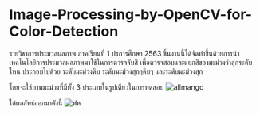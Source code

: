 # Image-Processing-by-OpenCV-for-Color-Detection
รายวิชาการประมวลผลภาพ ภาคเรียนที่ 1 ปรการศึกษา 2563
ชิ้นงานนี้ได้จัดทำขึ้นด้วยการนำเทคโนโลยีการประมวลผลภาพมาใช้ในการตวรจจับสี เพื่อตวรจสอบและแยกสีของมะม่วงว่าสุกระดับไหน ประกอบไปด้วย ระดับมะม่วงดิบ ระดับมะม่วงสุกๆดิบๆ และระดับมะม่วงสุก

โดยจะใช้ภาพมะม่วงที่มีทั้ง 3 ประเภทในรูปเดียวในการทดสอบ
![allmango](https://user-images.githubusercontent.com/37956546/97098604-1eff4380-16b1-11eb-961b-862d93178c18.png)

ได้ผลลัพธ์ออกมาดังนี้
![ฟห](https://user-images.githubusercontent.com/37956546/97098631-903ef680-16b1-11eb-9eb3-f8a0f85d564d.png)
